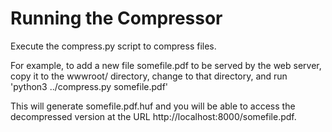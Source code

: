 # Running the Compressor
Execute the compress.py script to compress files. 

For example, to add a new file somefile.pdf to be served by the web server, copy it to the wwwroot/ directory, 
change to that directory, and run 'python3 ../compress.py somefile.pdf'

This will generate somefile.pdf.huf and you will be able to access the decompressed version at the URL http://localhost:8000/somefile.pdf.
